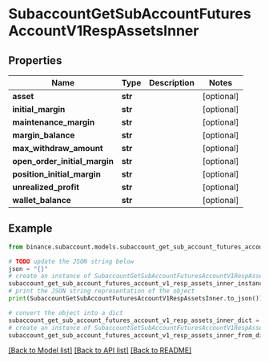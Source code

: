 # SubaccountGetSubAccountFuturesAccountV1RespAssetsInner


## Properties

Name | Type | Description | Notes
------------ | ------------- | ------------- | -------------
**asset** | **str** |  | [optional] 
**initial_margin** | **str** |  | [optional] 
**maintenance_margin** | **str** |  | [optional] 
**margin_balance** | **str** |  | [optional] 
**max_withdraw_amount** | **str** |  | [optional] 
**open_order_initial_margin** | **str** |  | [optional] 
**position_initial_margin** | **str** |  | [optional] 
**unrealized_profit** | **str** |  | [optional] 
**wallet_balance** | **str** |  | [optional] 

## Example

```python
from binance.subaccount.models.subaccount_get_sub_account_futures_account_v1_resp_assets_inner import SubaccountGetSubAccountFuturesAccountV1RespAssetsInner

# TODO update the JSON string below
json = "{}"
# create an instance of SubaccountGetSubAccountFuturesAccountV1RespAssetsInner from a JSON string
subaccount_get_sub_account_futures_account_v1_resp_assets_inner_instance = SubaccountGetSubAccountFuturesAccountV1RespAssetsInner.from_json(json)
# print the JSON string representation of the object
print(SubaccountGetSubAccountFuturesAccountV1RespAssetsInner.to_json())

# convert the object into a dict
subaccount_get_sub_account_futures_account_v1_resp_assets_inner_dict = subaccount_get_sub_account_futures_account_v1_resp_assets_inner_instance.to_dict()
# create an instance of SubaccountGetSubAccountFuturesAccountV1RespAssetsInner from a dict
subaccount_get_sub_account_futures_account_v1_resp_assets_inner_from_dict = SubaccountGetSubAccountFuturesAccountV1RespAssetsInner.from_dict(subaccount_get_sub_account_futures_account_v1_resp_assets_inner_dict)
```
[[Back to Model list]](../README.md#documentation-for-models) [[Back to API list]](../README.md#documentation-for-api-endpoints) [[Back to README]](../README.md)


